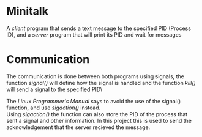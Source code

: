 # Minitalk

A *client* program that sends a text message to the specified PID (Process ID), and a *server* program that will print its PID and wait for messages

# Communication

The communication is done between both programs using signals, the function *signal()* will define how the signal is handled and the function *kill()* will send a signal to the specified PID\

The _Linux Programmer's Manual_ says to avoid the use of the signal() function, and use *sigaction()* instead.\
Using *sigaction()* the function can also store the PID of the process that sent a signal and other information. In this project this is used to send the acknowledgement that the server recieved the message.